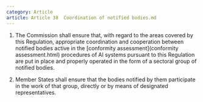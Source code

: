 ```yaml
---
category: Article
article: Article 38  Coordination of notified bodies.md
---
```


1. The Commission shall ensure that, with regard to the areas covered by this Regulation, appropriate coordination and cooperation between notified bodies active in the [conformity assessment](conformity assessment.html) procedures of AI systems pursuant to this Regulation are put in place and properly operated in the form of a sectoral group of notified bodies.

2. Member States shall ensure that the bodies notified by them participate in the work of that group, directly or by means of designated representatives.